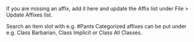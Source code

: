 If you are missing an affix, add it here and update the Affix list under File > Update Affixes list.

Search an item slot with e.g. #Pants
Categorized affixes can be put under e.g. Class Barbarian, Class Implicit or Class All Classes.
